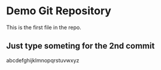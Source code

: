 # Demo Git Repository

This is the first file in the repo.

## Just type someting for the 2nd commit

abcdefghijklmnopqrstuvwxyz